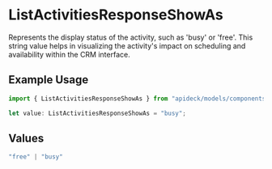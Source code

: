 # ListActivitiesResponseShowAs

Represents the display status of the activity, such as 'busy' or 'free'. This string value helps in visualizing the activity's impact on scheduling and availability within the CRM interface.

## Example Usage

```typescript
import { ListActivitiesResponseShowAs } from "apideck/models/components";

let value: ListActivitiesResponseShowAs = "busy";
```

## Values

```typescript
"free" | "busy"
```